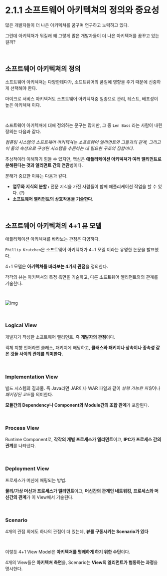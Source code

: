 # 2.1.1 소프트웨어 아키텍쳐의 정의와 중요성

많은 개발자들이 더 나은 아키텍쳐를 꿈꾸며 연구하고 노력하고 있다.

그런데 아키텍쳐가 뭐길래 왜 그렇게 많은 개발자들이 더 나은 아키텍쳐를 꿈꾸고 있는걸까?

<br>

## 소프트웨어 아키텍쳐의 정의

소프트웨어 아키텍쳐는 다양한데다가, 소프트웨어의 품질에 영향을 주기 때문에 신중하게 선택해야 한다.

마이크로 서비스 아키텍쳐도 소프트웨어 아키텍쳐중 일종으로 관리, 테스트, 배포성이 높은 아키텍쳐 이다.

<br>

소프트웨어 아키텍쳐에 대해 정의하는 문구는 많지만, 그 중 `Len Bass` 라는 사람이 내린 정의는 다음과 같다.

*컴퓨팅 시스템의 소프트웨어 아키텍쳐는 소프트웨어 엘리먼트와 그들과의 관계, 그리고 이 둘의 속성으로 구성된 시스템을 추론하는 데 필요한 구조의 집합이다.*

추상적이라 이해하기 힘들 수 있지만, 핵심은 **애플리케이션 아키텍쳐가 여러 엘리먼트로 분해된다는 것과 엘리먼트 간의 연관성**이다.

분해가 중요한 이유는 다음과 같다.

- **업무와 지식의 분할 :** 전문 지식을 가진 사람들이 함께 애플리케이션 작업을 할 수 있다.	(?)
- **소프트웨어 엘리먼트의 상호작용을 기술한다.**

<br>

## 소프트웨어 아키텍쳐의 4+1 뷰 모델

애플리케이션 아키텍쳐를 바라보는 관점은 다양하다.

`Phillip Krutchen`은 소프트웨어 아키텍쳐가 4+1 모델 이라는 유명한 논문을 발표했다.

4+1 모델은 **아키텍쳐를 바라보는 4가지 관점**을 정의한다.

각각의 뷰는 아키텍쳐의 특정 측면을 기술하고, 다른 소프트웨어 엘리먼트와의 관계를 기술한다.

<br>

![img](https://thebook.io/img/007035/071.jpg)

<br>

### Logical View 

개발자가 작성한 소프트웨어 엘리먼트. 즉 **개발자의 관점**이다.

객체 지향 언어라면 클래스, 패키지에 해당하고, **클래스와 패키지나 상속이나 종속성 같은 것들 사이의 관계를 의미한다.**

<br>

### Implementation View

빌드 시스템의 결과물. 즉 Java라면 JAR이나 WAR 파일과 같이 *실행 가능한 파일*이나 *패키징된 코드*를 의미한다.

**모듈간의 Dependency나 Component와 Module간의 조합 관계**가 포함된다.

<br>

### Process View

Runtime Component로, **각각의 개별 프로세스가 엘리먼트**이고, **IPC가 프로세스 간의 관계**를 나타낸다.

<br>

### Deployment View

프로세스가 머신에 매핑되는 방법.

**물리/가상 머신과 프로세스가 엘리먼트**이고, **머신간의 관계인 네트워킹, 프로세스와 머신간의 관계**가 이 View에서 기술된다.

<br>

### Scenario

4개의 관점 외에도 하나의 관점이 더 있는데, **뷰를 구동시키는 Scenario가 있다**

<br>

이렇듯 4+1 View Model은 **아키텍쳐를 명쾌하게 하기 위한 수단**이다.

4개의 View들은 **아키텍쳐 측면**을, Scenario는 **View의 엘리먼트가 협동하는 과정**을 명시한다.

